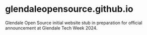 # glendaleopensource.github.io
Glendale Open Source initial website stub in preparation for official announcement at Glendale Tech Week 2024. 
